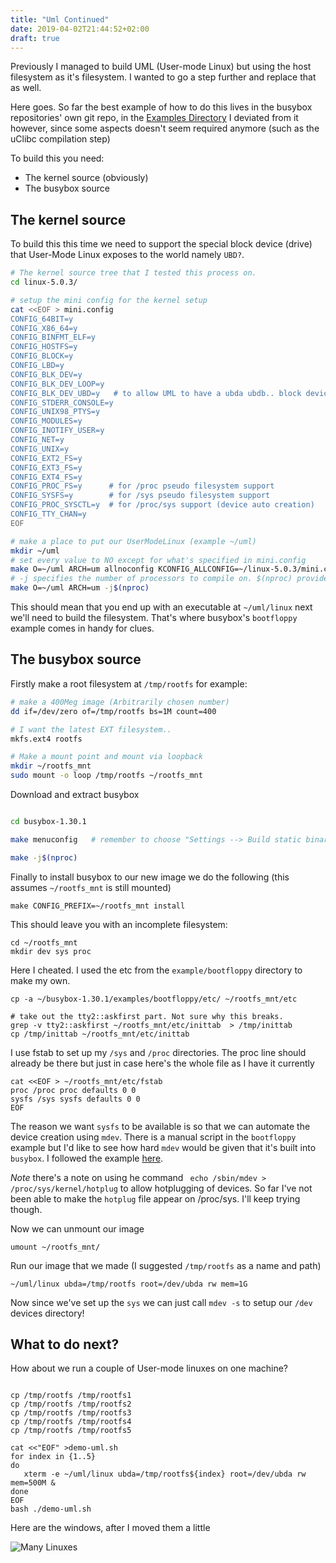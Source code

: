 ```yaml
---
title: "Uml Continued"
date: 2019-04-02T21:44:52+02:00
draft: true
---
```



Previously I managed to build UML (User-mode Linux) but using the host filesystem as it's filesystem. I wanted to go a step further and replace that as well.

Here goes. So far the best example of how to do this lives in the busybox repositories' own git repo, in the [Examples Directory](https://git.busybox.net/busybox/tree/examples/bootfloppy?id=2f28b2bdbbe229b760e7c2a271d73a19f929ca76) I deviated from it however, since some aspects doesn't seem required anymore (such as the uClibc compilation step)

To build this you need:

- The kernel source (obviously)
- The busybox source

## The kernel source

To build this this time we need to support the special block device (drive) that User-Mode Linux exposes to the world namely `UBD?`. 

```bash
# The kernel source tree that I tested this process on.
cd linux-5.0.3/         

# setup the mini config for the kernel setup
cat <<EOF > mini.config
CONFIG_64BIT=y
CONFIG_X86_64=y
CONFIG_BINFMT_ELF=y
CONFIG_HOSTFS=y
CONFIG_BLOCK=y
CONFIG_LBD=y
CONFIG_BLK_DEV=y
CONFIG_BLK_DEV_LOOP=y
CONFIG_BLK_DEV_UBD=y   # to allow UML to have a ubda ubdb.. block device. This will reference our image.
CONFIG_STDERR_CONSOLE=y
CONFIG_UNIX98_PTYS=y
CONFIG_MODULES=y
CONFIG_INOTIFY_USER=y
CONFIG_NET=y
CONFIG_UNIX=y
CONFIG_EXT2_FS=y
CONFIG_EXT3_FS=y
CONFIG_EXT4_FS=y
CONFIG_PROC_FS=y      # for /proc pseudo filesystem support
CONFIG_SYSFS=y        # for /sys pseudo filesystem support
CONFIG_PROC_SYSCTL=y  # for /proc/sys support (device auto creation)
CONFIG_TTY_CHAN=y
EOF

# make a place to put our UserModeLinux (example ~/uml)
mkdir ~/uml
# set every value to NO except for what's specified in mini.config
make O=~/uml ARCH=um allnoconfig KCONFIG_ALLCONFIG=~/linux-5.0.3/mini.config
# -j specifies the number of processors to compile on. $(nproc) provides the core count.
make O=~/uml ARCH=um -j$(nproc)       
```

This should mean that you end up with an executable at `~/uml/linux` next we'll need to build the filesystem. That's where busybox's `bootfloppy` example comes in handy for clues.

## The busybox source

Firstly make a root filesystem at `/tmp/rootfs` for example:

```bash
# make a 400Meg image (Arbitrarily chosen number)
dd if=/dev/zero of=/tmp/rootfs bs=1M count=400

# I want the latest EXT filesystem..
mkfs.ext4 rootfs

# Make a mount point and mount via loopback
mkdir ~/rootfs_mnt 
sudo mount -o loop /tmp/rootfs ~/rootfs_mnt
```

Download and extract busybox

```bash

cd busybox-1.30.1

make menuconfig   # remember to choose "Settings --> Build static binary"

make -j$(nproc)


```
Finally to install busybox to our new image we do the following (this assumes `~/rootfs_mnt` is still mounted)

```
make CONFIG_PREFIX=~/rootfs_mnt install

```

This should leave you with an incomplete filesystem:

```
cd ~/rootfs_mnt
mkdir dev sys proc
```
Here I cheated. I used the etc from the `example/bootfloppy` directory to make my own.

```
cp -a ~/busybox-1.30.1/examples/bootfloppy/etc/ ~/rootfs_mnt/etc

# take out the tty2::askfirst part. Not sure why this breaks.
grep -v tty2::askfirst ~/rootfs_mnt/etc/inittab  > /tmp/inittab
cp /tmp/inittab ~/rootfs_mnt/etc/inittab
```

I use fstab to set up my `/sys` and `/proc` directories. The proc line should already be there but just in case here's the whole file as I have it currently

```
cat <<EOF > ~/rootfs_mnt/etc/fstab
proc /proc proc defaults 0 0
sysfs /sys sysfs defaults 0 0
EOF
```
The reason we want `sysfs` to be available is so that we can automate the device creation using `mdev`. There is a manual script in the `bootfloppy` example but I'd like to see how hard `mdev` would be given that it's built into `busybox`. I followed the example [here](https://git.busybox.net/busybox/plain/docs/mdev.txt).

*Note* there's a note on using he command ` echo /sbin/mdev > /proc/sys/kernel/hotplug` to allow hotplugging of devices. So far I've not been able to make the `hotplug` file appear on /proc/sys. I'll keep trying though.

Now we can unmount our image

```
umount ~/rootfs_mnt/
```

Run our image that we made (I suggested `/tmp/rootfs` as a name and path)
```
~/uml/linux ubda=/tmp/rootfs root=/dev/ubda rw mem=1G
```

Now since we've set up the `sys` we can just call `mdev -s` to setup our `/dev` devices directory!

## What to do next?

How about we run a couple of User-mode linuxes on one machine?

```

cp /tmp/rootfs /tmp/rootfs1
cp /tmp/rootfs /tmp/rootfs2
cp /tmp/rootfs /tmp/rootfs3
cp /tmp/rootfs /tmp/rootfs4
cp /tmp/rootfs /tmp/rootfs5

cat <<"EOF" >demo-uml.sh
for index in {1..5}
do
   xterm -e ~/uml/linux ubda=/tmp/rootfs${index} root=/dev/ubda rw mem=500M &
done
EOF
bash ./demo-uml.sh
```

Here are the windows, after I moved them a little

![Many Linuxes](/many-linuxes.png)

